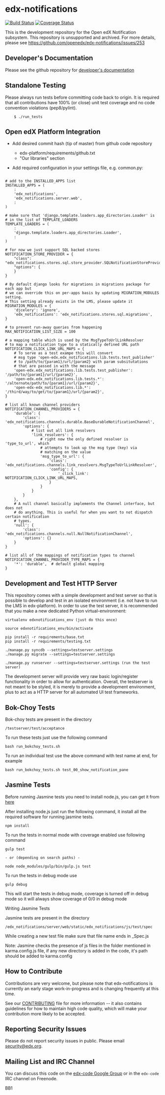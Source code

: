 edx-notifications
========================
[![Build Status](https://github.com/edx/edx-notifications/workflows/Python%20CI/badge.svg?branch=master)](https://github.com/edx/edx-notifications/actions?query=workflow%3A%22Python+CI%22)
[![Coverage Status](https://img.shields.io/coveralls/edx/edx-notifications.svg)](https://coveralls.io/r/edx/edx-notifications?branch=master)

This is the development repository for the Open edX Notification subsystem. This repository is unsupported and archived. For more details, please see https://github.com/openedx/edx-notifications/issues/253



Developer's Documentation
-------------

Please see the github repository for [developer's documentation](https://github.com/edx/edx-notifications/wiki)


Standalone Testing
------------------

Please always run tests before committing code back to origin. It is required that all contributions have 100% (or close)
unit test coverage and no code convention violations (pep8/pylint).

        $ ./run_tests


Open edX Platform Integration
-----------------------------
* Add desired commit hash (tip of master) from github code repository
    * edx-platform/requirements/github.txt
    * "Our libraries" section

* Add required configuration in your settings file, e.g. common.py:

```

# add to the INSTALLED_APPS list
INSTALLED_APPS = (
    :
    'edx_notifications',
    'edx_notifications.server.web',
    :
)

# make sure that 'django.template.loaders.app_directories.Loader' is
# in the list of TEMPLATE_LOADERS
TEMPLATE_LOADERS = (
    :
    'django.template.loaders.app_directories.Loader',
    :
)

# for now we just support SQL backed stores
NOTIFICATION_STORE_PROVIDER = {
    "class": "edx_notifications.stores.sql.store_provider.SQLNotificationStoreProvider",
    "options": {
    }
}

# By default django looks for migrations in migrations package for each app but
# we can override this on per-apps basis by updating MIGRATION_MODULES setting.
# This setting already exists in the LMS, please update it
MIGRATION_MODULES = {
    'djcelery': 'ignore',
    'edx_notifications': 'edx_notifications.stores.sql.migrations',
}

# to prevent run-away queries from happening
MAX_NOTIFICATION_LIST_SIZE = 100

# a mapping table which is used by the MsgTypeToUrlLinkResolver
# to map a notification type to a statically defined URL path
NOTIFICATION_CLICK_LINK_URL_MAPS = {
    # To serve as a test exampe this will convert
    # msg type 'open-edx.edx_notifications.lib.tests.test_publisher'
    # to /path/to/{param1}/url/{param2} with param subsitutations
    # that are passed in with the message
    'open-edx.edx_notifications.lib.tests.test_publisher': '/path/to/{param1}/url/{param2}',
    'open-edx.edx_notifications.lib.tests.*': '/alternate/path/to/{param1}/url/{param2}',
    'open-edx-edx_notifications.lib.*': '/third/way/to/get/to/{param1}/url/{param2}',
}

# list all known channel providers
NOTIFICATION_CHANNEL_PROVIDERS = {
    'durable': {
        'class': 'edx_notifications.channels.durable.BaseDurableNotificationChannel',
        'options': {
            # list out all link resolvers
            'link_resolvers': {
                # right now the only defined resolver is 'type_to_url', which
                # attempts to look up the msg type (key) via
                # matching on the value
                'msg_type_to_url': {
                    'class': 'edx_notifications.channels.link_resolvers.MsgTypeToUrlLinkResolver',
                    'config': {
                        '_click_link': NOTIFICATION_CLICK_LINK_URL_MAPS,
                    }
                }
            }
        }
    },
    # A null channel basically implements the Channel interface, but does not
    # do anything. This is useful for when you want to not dispatch certain notification
    # types.
    'null': {
        'class': 'edx_notifications.channels.null.NullNotificationChannel',
        'options': {}
    }
}

# list all of the mappings of notification types to channel
NOTIFICATION_CHANNEL_PROVIDER_TYPE_MAPS = {
    '*': 'durable',  # default global mapping
}
```


Development and Test HTTP Server
--------------------------------

This repository comes with a simple development and test server so that is possible to develop
and test in an isolated environment (i.e. not have to run the LMS in edx-platform). In order to
use the test server, it is recommended that you make a new dedicated Python virtual-environment:

```
virtualenv edxnotifications_env (just do this once)

source edxnotifications_env/bin/activate

pip install -r requirements/base.txt
pip install -r requirements/testing.txt

./manage.py syncdb --settings=testserver.settings
./manage.py migrate --settings=testserver.settings

./manage.py runserver --settings=testserver.settings (run the test server)
```

The development server will provide very raw basic login/register functionality in order to
allow for authentication. Overall, the testserver is not meant to be styled, it is merely
to provide a development environment, plus to act as a HTTP server for all automated UI
test frameworks.


Bok-Choy Tests
--------------

Bok-choy tests are present in the directory

```
/testserver/test/acceptance
```

To run these tests just use the following command

```
bash run_bokchoy_tests.sh
```

To run an individual test use the above command with test name at end, for example

```
bash run_bokchoy_tests.sh test_00_show_notification_pane
```

Jasmine Tests
--------------


Before running Jasmine tests you need to install node.js, you can get it from
[here ](http://nodejs.org "get Node.JS from here")

After installing node.js just run the following command, it install all the required software for running jasmine tests.

```
npm install
```

To run the tests in normal mode with coverage enabled use following command

```
gulp test

- or (depending on search paths) -

node node_modules/gulp/bin/gulp.js test
```

To run the tests in debug mode use

```
gulp debug
```

This will start the tests in debug mode, coverage is turned off in debug mode so it will always show coverage of 0/0 in
debug mode


Writing Jasmine Tests

Jasmine tests are present in the directory

```
/edx_notifications/server/web/static/edx_notifications/js/test/spec
```

While creating a new test file make sure that file name ends in _Spec.js

Note: Jasmine checks the presence of js files in the folder mentioned in karma.config.js file, if any new directory
is added in the code, it's path should be added to karma.config


How to Contribute
-----------------
Contributions are very welcome, but please note that edx-notifications is currently an
early stage work-in-progress and is changing frequently at this time.

See our
[CONTRIBUTING](https://github.com/edx/edx-platform/blob/master/CONTRIBUTING.rst)
file for more information -- it also contains guidelines for how to maintain
high code quality, which will make your contribution more likely to be accepted.


Reporting Security Issues
-------------------------
Please do not report security issues in public. Please email security@edx.org.


Mailing List and IRC Channel
----------------------------
You can discuss this code on the [edx-code Google Group](https://groups.google.com/forum/#!forum/edx-code) or in the
`edx-code` IRC channel on Freenode.



BB1